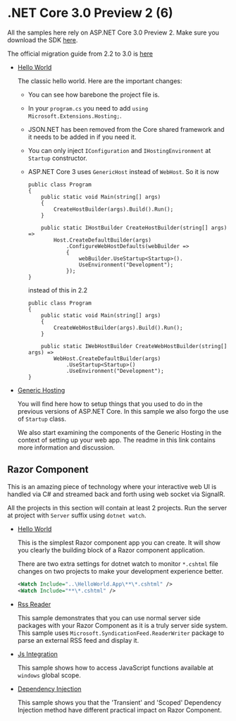 # .NET Core 3.0 Preview 2 (6)

All the samples here rely on ASP.NET Core 3.0 Preview 2. Make sure you download the SDK [here](https://blogs.msdn.microsoft.com/webdev/2019/01/29/aspnet-core-3-preview-2/).

The official migration guide from 2.2 to 3.0 is [here](https://docs.microsoft.com/en-us/aspnet/core/migration/22-to-30?view=aspnetcore-2.2&tabs=visual-studio)


* [Hello World](/projects/3-0/hello-world-with-reload)

  The classic hello world. Here are the important changes:
  
  * You can see how barebone the project file is. 
  * In your `program.cs` you need to add `using Microsoft.Extensions.Hosting;`.
  * JSON.NET has been removed from the Core shared framework and it needs to be added in if you need it.
  * You can only inject `IConfiguration` and `IHostingEnvironment` at `Startup` constructor.
  * ASP.NET Core 3 uses `GenericHost` instead of `WebHost`. So it is now
    ```
    public class Program
    {
        public static void Main(string[] args)
        {
            CreateHostBuilder(args).Build().Run();
        }

        public static IHostBuilder CreateHostBuilder(string[] args) =>
            Host.CreateDefaultBuilder(args)
                .ConfigureWebHostDefaults(webBuilder =>
                {
                    webBuilder.UseStartup<Startup>().
                    UseEnvironment("Development");
                });
    }
    ```    

    instead of this in 2.2

    ```
    public class Program
    {
        public static void Main(string[] args)
        {
            CreateWebHostBuilder(args).Build().Run();
        }

        public static IWebHostBuilder CreateWebHostBuilder(string[] args) =>
            WebHost.CreateDefaultBuilder(args)
                .UseStartup<Startup>()
                .UseEnvironment("Development");
    }
    ```

* [Generic Hosting](/projects/3-0/hosting)

  You will find here how to setup things that you used to do in the previous versions of ASP.NET Core. In this sample we also forgo the use of `Startup` class.

  We also start examining the components of the Generic Hosting in the context of setting up your web app. The readme in this link contains more information and discussion.  

## Razor Component

This is an amazing piece of technology where your interactive web UI is handled via C# and streamed back and forth using web socket via SignalR.

All the projects in this section will contain at least 2 projects. Run the server at project with `Server` suffix using `dotnet watch`.

  * [Hello World](/projects/3-0/razor-component/hello-world)

    This is the simplest Razor component app you can create. It will show you clearly the building block of a Razor component application.

    There are two extra settings for dotnet watch to monitor `*.cshtml` file changes on two projects to make your development experience better.

    ``` xml
    <Watch Include="..\HelloWorld.App\**\*.cshtml" />
    <Watch Include="**\*.cshtml" />
    ```

  * [Rss Reader](/projects/3-0/razor-component/service-rss)

    This sample demonstrates that you can use normal server side packages with your Razor Component as it is a truly server side system. This sample uses `Microsoft.SyndicationFeed.ReaderWriter` package to parse an external RSS feed and display it.

  * [Js Integration](/projects/3-0/razor-component/js-integration)

    This sample shows how to access JavaScript functions available at `windows` global scope.


  * [Dependency Injection](/projects/3-0/razor-component/dependency-injection)

    This sample shows you that the 'Transient' and 'Scoped' Dependency Injection method have different practical impact on Razor Component.